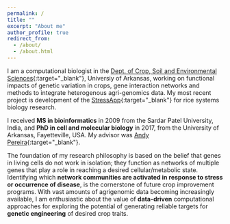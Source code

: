 ```yaml
---
permalink: /
title: ""
excerpt: "About me"
author_profile: true
redirect_from: 
  - /about/
  - /about.html
---
```


I am a computational biologist in the [Dept. of Crop, Soil and Environmental Sciences](https://crop-soil-environmental-sciences.uark.edu/){:target="_blank"}, Universiy of Arkansas, working on functional impacts of genetic variation in crops, gene interaction networks and methods to integrate heterogenous agri-genomics data. My most recent project is development of the [StressApp](http://rrn.uark.edu/shiny/apps/rrn/){:target="_blank"} for rice systems biology research.

I received **MS in bioinformatics** in 2009 from the Sardar Patel University, India, and **PhD in cell and molecular biology** in 2017, from the University of Arkansas, Fayetteville, USA. My advisor was [Andy Pereira](https://crop-soil-environmental-sciences.uark.edu/people/faculty-directory/uid/apereira/name/Andy+Pereira/){:target="_blank"}. 

The foundation of my research philosophy is based on the belief that genes in living cells do not work in isolation; they function as networks of multiple genes that play a role in reaching a desired cellular/metabolic state. Identifying which **network communities are activated in response to stress or occurrence of disease**, is the cornerstone of future crop improvement programs. With vast amounts of agrigenomic data becoming increasingly available, I am enthusiastic about the value of **data-driven** computational approaches for exploring the potential of generating reliable targets for **genetic engineering** of desired crop traits.


